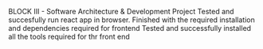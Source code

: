 BLOCK III - Software Architecture & Development Project 
Tested and succesfully run react app in browser.
Finished with the required installation and dependencies required for frontend
Tested and successfully installed all the tools required for thr front end 

